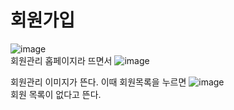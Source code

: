 # 회원가입 
![image](https://user-images.githubusercontent.com/109999600/181663814-774b9c33-c803-4c50-9c81-ec161b484123.png)
<br>회원관리 홉페이지라 뜨면서 
![image](https://user-images.githubusercontent.com/109999600/181663873-a05998ae-c02d-4809-87af-f51da7f5d774.png)

회원관리 이미지가 뜬다.
이때 회원목록을 누르면
![image](https://user-images.githubusercontent.com/109999600/181664051-d0cd984b-68b3-44fa-988d-1e316aa8c835.png)
<br>
회원 목록이 없다고 뜬다.
